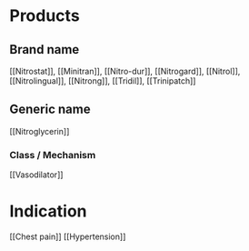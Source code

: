 # Products

## Brand name
[[Nitrostat]], [[Minitran]], [[Nitro-dur]], [[Nitrogard]], [[Nitrol]], [[Nitrolingual]], [[Nitrong]], [[Tridil]], [[Trinipatch]]

## Generic name
[[Nitroglycerin]]

### Class / Mechanism
[[Vasodilator]]

# Indication
[[Chest pain]]
[[Hypertension]]